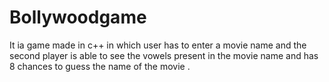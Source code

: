 # Bollywoodgame
It ia game made in c++ in which user has to enter a movie name and the second player is able to see the vowels present in the movie name and has 8 chances to guess the name of the movie .
